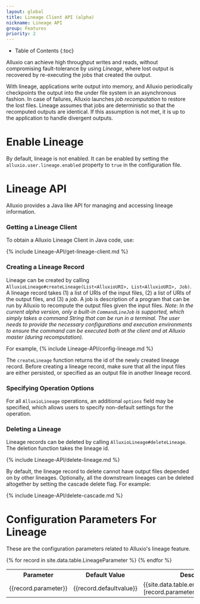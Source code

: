```yaml
---
layout: global
title: Lineage Client API (alpha)
nickname: Lineage API
group: Features
priority: 2
---
```


* Table of Contents
{:toc}

Alluxio can achieve high throughput writes and reads, without compromising fault-tolerance by using
*Lineage*, where lost output is recovered by re-executing the jobs that created the output.

With lineage, applications write output into memory, and Alluxio periodically checkpoints the output
into the under file system in an asynchronous fashion. In case of failures, Alluxio launches *job
recomputation* to restore the lost files. Lineage assumes that jobs are deterministic so that the
recomputed outputs are identical. If this assumption is not met, it is up to the application to
handle divergent outputs.

# Enable Lineage

By default, lineage is not enabled. It can be enabled by setting the
`alluxio.user.lineage.enabled` property to `true` in the configuration file.

# Lineage API

Alluxio provides a Java like API for managing and accessing lineage information.

### Getting a Lineage Client

To obtain a Alluxio Lineage Client in Java code, use:

{% include Lineage-API/get-lineage-client.md %}

### Creating a Lineage Record

Lineage can be created by calling
`AlluxioLineage#createLineage(List<AlluxioURI>, List<AlluxioURI>, Job)`. A lineage record takes (1)
a list of URIs of the input files, (2) a list of URIs of the output files, and (3) a *job*. A job
is description of a program that can be run by Alluxio to recompute the output files given the input
files. *Note: In the current alpha version, only a built-in `CommandLineJob` is supported, which
simply takes a command String that can be run in a terminal. The user needs to provide the necessary
configurations and execution environments to ensure the command can be executed both at the client
and at Alluxio master (during recomputation).*

For example,
{% include Lineage-API/config-lineage.md %}

The `createLineage` function returns the id of the newly created lineage record. Before creating a
lineage record, make sure that all the input files are either persisted, or specified as an output
file in another lineage record.

### Specifying Operation Options

For all `AlluxioLineage` operations, an additional `options` field may be specified, which allows
users to specify non-default settings for the operation.

### Deleting a Lineage

Lineage records can be deleted by calling `AlluxioLineage#deleteLineage`. The deletion function
takes the lineage id.

{% include Lineage-API/delete-lineage.md %}

By default, the lineage record to delete cannot have output files depended on by other lineages.
Optionally, all the downstream lineages can be deleted altogether by setting the cascade delete
flag. For example:

{% include Lineage-API/delete-cascade.md %}

# Configuration Parameters For Lineage

These are the configuration parameters related to Alluxio's lineage feature.

<table class="table table-striped">
<tr><th>Parameter</th><th>Default Value</th><th>Description</th></tr>
</tr>
{% for record in site.data.table.LineageParameter %}
<tr>
  <td>{{record.parameter}}</td>
  <td>{{record.defaultvalue}}</td>
  <td>{{site.data.table.en.LineageParameter.[record.parameter]}}</td>
</tr>
{% endfor %}
</table>
